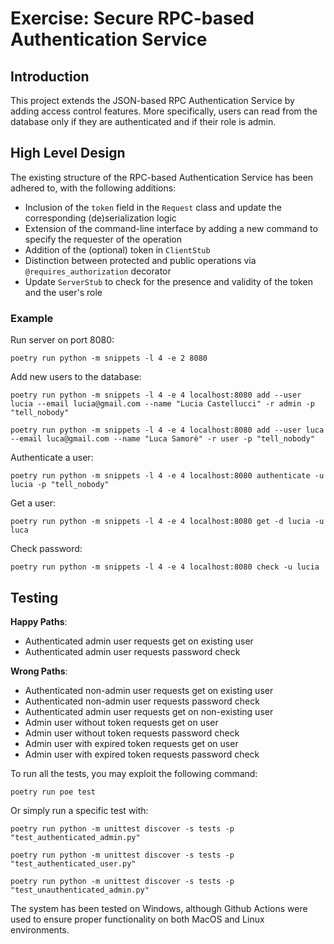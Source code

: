 # Exercise: Secure RPC-based Authentication Service

## Introduction
This project extends the JSON-based RPC Authentication Service by adding access control features. More specifically, users can read from the database only if they are authenticated and if their role is admin. 

## High Level Design
The existing structure of the RPC-based Authentication Service has been adhered to, with the following additions:
- Inclusion of the `token` field in the `Request` class and update the corresponding (de)serialization logic
- Extension of the command-line interface by adding a new command to specify the requester of the operation
- Addition of the (optional) token in `ClientStub` 
- Distinction between protected and public operations via `@requires_authorization` decorator
- Update `ServerStub` to check for the presence and validity of the token and the user's role

### Example
Run server on port 8080:
```
poetry run python -m snippets -l 4 -e 2 8080
```

Add new users to the database:
```
poetry run python -m snippets -l 4 -e 4 localhost:8080 add --user lucia --email lucia@gmail.com --name "Lucia Castellucci" -r admin -p "tell_nobody"

poetry run python -m snippets -l 4 -e 4 localhost:8080 add --user luca --email luca@gmail.com --name "Luca Samorè" -r user -p "tell_nobody"
```

Authenticate a user:
```
poetry run python -m snippets -l 4 -e 4 localhost:8080 authenticate -u lucia -p "tell_nobody"
```

Get a user:
```
poetry run python -m snippets -l 4 -e 4 localhost:8080 get -d lucia -u luca
```

Check password:
```
poetry run python -m snippets -l 4 -e 4 localhost:8080 check -u lucia
```

## Testing
**Happy Paths**:
- Authenticated admin user requests get on existing user
- Authenticated admin user requests password check

**Wrong Paths**:
- Authenticated non-admin user requests get on existing user
- Authenticated non-admin user requests password check
- Authenticated admin user requests get on non-existing user
- Admin user without token requests get on user
- Admin user without token requests password check
- Admin user with expired token requests get on user
- Admin user with expired token requests password check

To run all the tests, you may exploit the following command:

```
poetry run poe test
```

Or simply run a specific test with:

```
poetry run python -m unittest discover -s tests -p "test_authenticated_admin.py"

poetry run python -m unittest discover -s tests -p "test_authenticated_user.py"

poetry run python -m unittest discover -s tests -p "test_unauthenticated_admin.py"
```

The system has been tested on Windows, although Github Actions were used to ensure proper functionality on both MacOS and Linux environments.